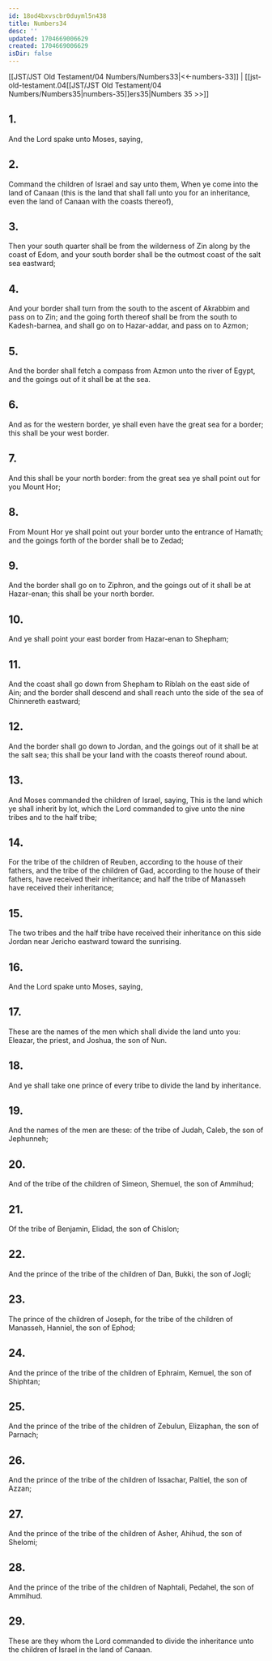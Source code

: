 ```yaml
---
id: 18od4bxvscbr0duyml5n438
title: Numbers34
desc: ''
updated: 1704669006629
created: 1704669006629
isDir: false
---
```

[[JST/JST Old Testament/04 Numbers/Numbers33|<<-numbers-33]] | [[jst-old-testament.04[[JST/JST Old Testament/04 Numbers/Numbers35|numbers-35]]ers35|Numbers 35 >>]]
## 1.
And the Lord spake unto Moses, saying,
## 2.
Command the children of Israel and say unto them, When ye come into the land of Canaan (this is the land that shall fall unto you for an inheritance, even the land of Canaan with the coasts thereof),
## 3.
Then your south quarter shall be from the wilderness of Zin along by the coast of Edom, and your south border shall be the outmost coast of the salt sea eastward;
## 4.
And your border shall turn from the south to the ascent of Akrabbim and pass on to Zin; and the going forth thereof shall be from the south to Kadesh-barnea, and shall go on to Hazar-addar, and pass on to Azmon;
## 5.
And the border shall fetch a compass from Azmon unto the river of Egypt, and the goings out of it shall be at the sea.
## 6.
And as for the western border, ye shall even have the great sea for a border; this shall be your west border.
## 7.
And this shall be your north border: from the great sea ye shall point out for you Mount Hor;
## 8.
From Mount Hor ye shall point out your border unto the entrance of Hamath; and the goings forth of the border shall be to Zedad;
## 9.
And the border shall go on to Ziphron, and the goings out of it shall be at Hazar-enan; this shall be your north border.
## 10.
And ye shall point your east border from Hazar-enan to Shepham;
## 11.
And the coast shall go down from Shepham to Riblah on the east side of Ain; and the border shall descend and shall reach unto the side of the sea of Chinnereth eastward;
## 12.
And the border shall go down to Jordan, and the goings out of it shall be at the salt sea; this shall be your land with the coasts thereof round about.
## 13.
And Moses commanded the children of Israel, saying, This is the land which ye shall inherit by lot, which the Lord commanded to give unto the nine tribes and to the half tribe;
## 14.
For the tribe of the children of Reuben, according to the house of their fathers, and the tribe of the children of Gad, according to the house of their fathers, have received their inheritance; and half the tribe of Manasseh have received their inheritance;
## 15.
The two tribes and the half tribe have received their inheritance on this side Jordan near Jericho eastward toward the sunrising.
## 16.
And the Lord spake unto Moses, saying,
## 17.
These are the names of the men which shall divide the land unto you: Eleazar, the priest, and Joshua, the son of Nun.
## 18.
And ye shall take one prince of every tribe to divide the land by inheritance.
## 19.
And the names of the men are these: of the tribe of Judah, Caleb, the son of Jephunneh;
## 20.
And of the tribe of the children of Simeon, Shemuel, the son of Ammihud;
## 21.
Of the tribe of Benjamin, Elidad, the son of Chislon;
## 22.
And the prince of the tribe of the children of Dan, Bukki, the son of Jogli;
## 23.
The prince of the children of Joseph, for the tribe of the children of Manasseh, Hanniel, the son of Ephod;
## 24.
And the prince of the tribe of the children of Ephraim, Kemuel, the son of Shiphtan;
## 25.
And the prince of the tribe of the children of Zebulun, Elizaphan, the son of Parnach;
## 26.
And the prince of the tribe of the children of Issachar, Paltiel, the son of Azzan;
## 27.
And the prince of the tribe of the children of Asher, Ahihud, the son of Shelomi;
## 28.
And the prince of the tribe of the children of Naphtali, Pedahel, the son of Ammihud.
## 29.
These are they whom the Lord commanded to divide the inheritance unto the children of Israel in the land of Canaan.

